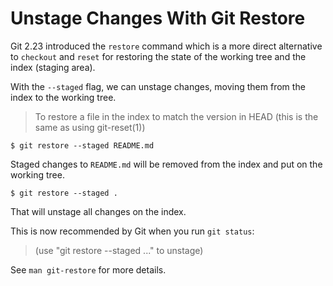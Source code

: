 # Unstage Changes With Git Restore

Git 2.23 introduced the `restore` command which is a more direct alternative to
`checkout` and `reset` for restoring the state of the working tree and the
index (staging area).

With the `--staged` flag, we can unstage changes, moving them from the index to
the working tree.

> To restore a file in the index to match the version in HEAD (this is the same
> as using git-reset(1))

```
$ git restore --staged README.md
```

Staged changes to `README.md` will be removed from the index and put on the
working tree.

```
$ git restore --staged .
```

That will unstage all changes on the index.

This is now recommended by Git when you run `git status`:

> (use "git restore --staged <file>..." to unstage)

See `man git-restore` for more details.

